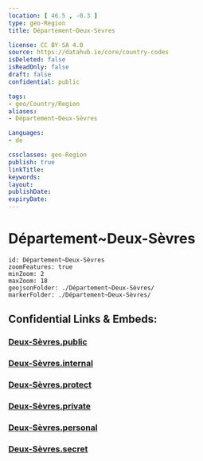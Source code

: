 ```yaml
---
location: [ 46.5 , -0.3 ] 
type: geo-Region
title: Département~Deux-Sèvres

license: CC BY-SA 4.0
source: https://datahub.io/core/country-codes
isDeleted: false
isReadOnly: false
draft: false
confidential: public

tags:
- geo/Country/Region
aliases:
- Département~Deux-Sèvres

Languages:
- de

cssclasses: geo-Region
publish: true
linkTitle: 
keywords: 
layout: 
publishDate: 
expiryDate: 
---
```


# Département~Deux-Sèvres

```leaflet
id: Département~Deux-Sèvres
zoomFeatures: true 
minZoom: 2 
maxZoom: 18
geojsonFolder: ./Département~Deux-Sèvres/
markerFolder: ./Département~Deux-Sèvres/
```


## Confidential Links & Embeds: 

### [Deux-Sèvres.public](/_public/\Earth\Continent\Europe\Europe~West\France\regions~France\Nouvelle-Aquitaine\departments~AquitaineDeux-Sèvres.public.md) 

### [Deux-Sèvres.internal](/_internal/\Earth\Continent\Europe\Europe~West\France\regions~France\Nouvelle-Aquitaine\departments~AquitaineDeux-Sèvres.internal.md) 

### [Deux-Sèvres.protect](/_protect/\Earth\Continent\Europe\Europe~West\France\regions~France\Nouvelle-Aquitaine\departments~AquitaineDeux-Sèvres.protect.md) 

### [Deux-Sèvres.private](/_private/\Earth\Continent\Europe\Europe~West\France\regions~France\Nouvelle-Aquitaine\departments~AquitaineDeux-Sèvres.private.md) 

### [Deux-Sèvres.personal](/_personal/\Earth\Continent\Europe\Europe~West\France\regions~France\Nouvelle-Aquitaine\departments~AquitaineDeux-Sèvres.personal.md) 

### [Deux-Sèvres.secret](/_secret/\Earth\Continent\Europe\Europe~West\France\regions~France\Nouvelle-Aquitaine\departments~AquitaineDeux-Sèvres.secret.md)

